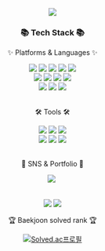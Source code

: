 <div align=center>
	<img src="https://capsule-render.vercel.app/api?type=waving&color=auto&height=200&section=header&text=Beomtae%20Github!&fontSize=90" />	
</div>
<div align=center>
	<h3>📚 Tech Stack 📚</h3>
	<p>✨ Platforms & Languages ✨</p>
</div>
<div align="center">
  <img src="https://img.shields.io/badge/python-3776AB?style=flat-square&logo=python&logoColor=white">
	<img src="https://img.shields.io/badge/HTML5-E34F26?style=flat&logo=HTML5&logoColor=white" />
	<img src="https://img.shields.io/badge/CSS3-1572B6?style=flat&logo=CSS3&logoColor=white" />
  <img src="https://img.shields.io/badge/C-A8B9CC?style=flat-square&logo=C&logoColor=white"/>  
  <img src="https://img.shields.io/badge/C++-00599C?style=flat-square&logo=C%2B%2B&logoColor=white"/>
  <br>
	<img src="https://img.shields.io/badge/JavaScript-F7DF1E?style=flat&logo=JavaScript&logoColor=white" />
	<img src="https://img.shields.io/badge/Java-007396?style=flat&logo=Conda-Forge&logoColor=white" />
  <img src="https://img.shields.io/badge/Kotlin-7F52FF?style=flat-square&logo=kotlin&logoColor=white">
  <img src="https://img.shields.io/badge/React-61DAFB?style=flat&logo=React&logoColor=white" />
  <br>
  <img src="https://img.shields.io/badge/Django-092E20?style=flat-square&logo=Django&logoColor=white" />
  <img src="https://img.shields.io/badge/MQTT-660066?style=flat&logo=MQTT&logoColor=white" />
  <img src="https://img.shields.io/badge/Amazon EC2-FF9900?style=flat&logo=amazonec2&logoColor=white"/>


  
</div>
<br>
<div align=center>
	<p>🛠 Tools 🛠</p>
</div>
<div align=center>
	<img src="https://img.shields.io/badge/Eclipse%20IDE-2C2255?style=flat&logo=EclipseIDE&logoColor=white" />
	<img src="https://img.shields.io/badge/Visual%20Studio%20Code-007ACC?style=flat&logo=VisualStudioCode&logoColor=white" />
	<img src="https://img.shields.io/badge/GitHub-181717?style=flat&logo=GitHub&logoColor=white" />
	<br>
	<img src="https://img.shields.io/badge/AWS-232F3E?style=flat&logo=AmazonAWS&logoColor=white" />
  <img src="https://img.shields.io/badge/Figma-F24E1E?style=flat&logo=Figma&logoColor=white" />
  <img src="https://img.shields.io/badge/Intellij_IDEA-000000?style=flat&logo=IntellijIDEA&logoColor=white" />

</div>
<br>
<div align=center>
	<p>🎨 SNS & Portfolio 🎨</p>
</div>
<p align=center>
  <a href="https://www.instagram.com/21t._b/"><img src="https://img.shields.io/badge/Instagram-E4405F?style=flat-square&logo=Instagram&logoColor=white&link=https://www.instagram.com/21t._b/"/></a>&nbsp
</p>

<div align=center>
	<br>
<img src="https://github-readme-stats.vercel.app/api/top-langs/?username=Beomtae&layout=compact">
<img src="https://github-readme-stats.vercel.app/api?username=Beomtae&show_icons=true">

<br>
<p align=center>🏆 Baekjoon solved rank 🏆</p>

[![Solved.ac프로필](http://mazassumnida.wtf/api/v2/generate_badge?boj=region9)](https://solved.ac/region9)</div>
<br>
